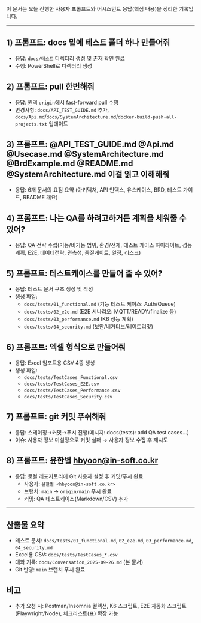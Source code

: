 이 문서는 오늘 진행한 사용자 프롬프트와 어시스턴트 응답(핵심 내용)을 정리한 기록입니다.

---

## 1) 프롬프트: docs 밑에 테스트 폴더 하나 만들어줘
- 응답: `docs/테스트` 디렉터리 생성 및 존재 확인 완료
- 수행: PowerShell로 디렉터리 생성

## 2) 프롬프트: pull 한번해줘
- 응답: 원격 `origin`에서 fast-forward pull 수행
- 변경사항: `docs/API_TEST_GUIDE.md` 추가, `docs/Api.md`/`docs/SystemArchitecture.md`/`docker-build-push-all-projects.txt` 업데이트

## 3) 프롬프트: @API_TEST_GUIDE.md @Api.md @Usecase.md @SystemArchitecture.md @BrdExample.md @README.md @SystemArchitecture.md 이걸 읽고 이해해줘
- 응답: 6개 문서의 요점 요약 (아키텍처, API 인덱스, 유스케이스, BRD, 테스트 가이드, README 개요)

## 4) 프롬프트: 나는 QA를 하려고하거든 계획을 세워줄 수 있어?
- 응답: QA 전략 수립(기능/비기능 범위, 환경/전제, 테스트 케이스 하이라이트, 성능계획, E2E, 데이터전략, 관측성, 품질게이트, 일정, 리스크)

## 5) 프롬프트: 테스트케이스를 만들어 줄 수 있어?
- 응답: 테스트 문서 구조 생성 및 작성
- 생성 파일:
  - `docs/tests/01_functional.md` (기능 테스트 케이스: Auth/Queue)
  - `docs/tests/02_e2e.md` (E2E 시나리오: MQTT/READY/finalize 등)
  - `docs/tests/03_performance.md` (K6 성능 계획)
  - `docs/tests/04_security.md` (보안/네거티브/레이트리밋)

## 6) 프롬프트: 엑셀 형식으로 만들어줘
- 응답: Excel 임포트용 CSV 4종 생성
- 생성 파일:
  - `docs/tests/TestCases_Functional.csv`
  - `docs/tests/TestCases_E2E.csv`
  - `docs/tests/TestCases_Performance.csv`
  - `docs/tests/TestCases_Security.csv`

## 7) 프롬프트: git 커밋 푸쉬해줘
- 응답: 스테이징→커밋→푸시 진행(메시지: docs(tests): add QA test cases...)
- 이슈: 사용자 정보 미설정으로 커밋 실패 → 사용자 정보 수집 후 재시도

## 8) 프롬프트: 윤한별 hbyoon@in-soft.co.kr
- 응답: 로컬 레포지토리에 Git 사용자 설정 후 커밋/푸시 완료
  - 사용자: `윤한별 <hbyoon@in-soft.co.kr>`
  - 브랜치: `main` → `origin/main` 푸시 완료
  - 커밋: QA 테스트케이스(Markdown/CSV) 추가

---

## 산출물 요약
- 테스트 문서: `docs/tests/01_functional.md`, `02_e2e.md`, `03_performance.md`, `04_security.md`
- Excel용 CSV: `docs/tests/TestCases_*.csv`
- 대화 기록: `docs/Conversation_2025-09-26.md` (본 문서)
- Git 반영: `main` 브랜치 푸시 완료

## 비고
- 추가 요청 시: Postman/Insomnia 컬렉션, K6 스크립트, E2E 자동화 스크립트(Playwright/Node), 체크리스트(표) 확장 가능
